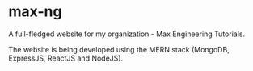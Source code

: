 # max-ng
A full-fledged website for my organization - Max Engineering Tutorials.

The website is being developed using the MERN stack (MongoDB, ExpressJS, ReactJS and NodeJS).
